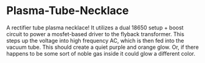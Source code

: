# Plasma-Tube-Necklace
A rectifier tube plasma necklace!
It utilizes a dual 18650 setup + boost circuit to power a mosfet-based driver to the flyback transformer. This steps up the voltage into high frequency AC, which is then fed into the vacuum tube. This should create a quiet purple and orange glow. Or, if there happens to be some sort of noble gas inside it could glow a different color.
